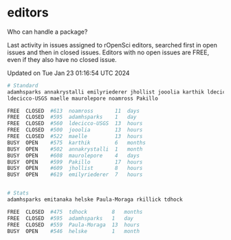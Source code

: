 # editors

Who can handle a package?

Last activity in issues assigned to rOpenSci editors, searched first in open
issues and then in closed issues. Editors with no open issues are FREE, even if
they also have no closed issue.


Updated on Tue Jan 23 01:16:54 UTC 2024

```bash
# Standard
adamhsparks annakrystalli emilyriederer jhollist jooolia karthik ldecicco
ldecicco-USGS maelle maurolepore noamross Pakillo

FREE  CLOSED  #613  noamross       11  days
FREE  CLOSED  #595  adamhsparks    1   day
FREE  CLOSED  #560  ldecicco-USGS  13  hours
FREE  CLOSED  #500  jooolia        13  hours
FREE  CLOSED  #522  maelle         13  hours
BUSY  OPEN    #575  karthik        6   months
BUSY  OPEN    #502  annakrystalli  1   month
BUSY  OPEN    #608  maurolepore    4   days
BUSY  OPEN    #599  Pakillo        17  hours
BUSY  OPEN    #609  jhollist       8   hours
BUSY  OPEN    #619  emilyriederer  7   hours


# Stats
adamhsparks emitanaka helske Paula-Moraga rkillick tdhock

FREE  CLOSED  #475  tdhock        8   months
FREE  CLOSED  #595  adamhsparks   1   day
FREE  CLOSED  #559  Paula-Moraga  13  hours
BUSY  OPEN    #546  helske        1   month
```
